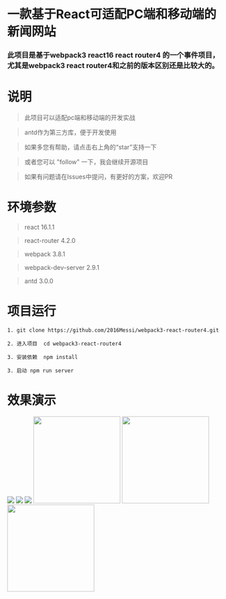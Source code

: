 # 一款基于React可适配PC端和移动端的新闻网站

### 此项目是基于webpack3 react16 react router4 的一个事件项目，尤其是webpack3 react router4和之前的版本区别还是比较大的。

# 说明

> 此项目可以适配pc端和移动端的开发实战

> antd作为第三方库，便于开发使用

> 如果多您有帮助，请点击右上角的“star”支持一下

> 或者您可以 "follow" 一下，我会继续开源项目

> 如果有问题请在Issues中提问，有更好的方案，欢迎PR

# 环境参数

> react 16.1.1

> react-router 4.2.0

> webpack 3.8.1

> webpack-dev-server 2.9.1 

> antd 3.0.0

# 项目运行

```
1. git clone https://github.com/2016Messi/webpack3-react-router4.git
 
2. 进入项目  cd webpack3-react-router4

3. 安装依赖  npm install

3. 启动 npm run server
```

# 效果演示

<div>
  <img src="https://github.com/2016Messi/webpack3-react-router4/blob/master/screen/%E5%BE%AE%E4%BF%A1%E5%9B%BE%E7%89%87_20171228144944.png"/>
  <img src="https://github.com/2016Messi/webpack3-react-router4/blob/master/screen/%E5%BE%AE%E4%BF%A1%E5%9B%BE%E7%89%87_20171228145008.png" />
  <img src="https://github.com/2016Messi/webpack3-react-router4/blob/master/screen/%E5%BE%AE%E4%BF%A1%E5%9B%BE%E7%89%87_20171228152210.png"/>
  <img src="https://github.com/2016Messi/webpack3-react-router4/blob/master/screen/%E5%BE%AE%E4%BF%A1%E5%9B%BE%E7%89%87_20171228152253.png" width="200" float="left"/>
  <img src="https://github.com/2016Messi/webpack3-react-router4/blob/master/screen/%E5%BE%AE%E4%BF%A1%E5%9B%BE%E7%89%87_20171228152300.png" width="200"  float="left"/>
  <img src="https://github.com/2016Messi/webpack3-react-router4/blob/master/screen/%E5%BE%AE%E4%BF%A1%E5%9B%BE%E7%89%87_20171228152303.png" width="200"  float="left"/>
</div>
